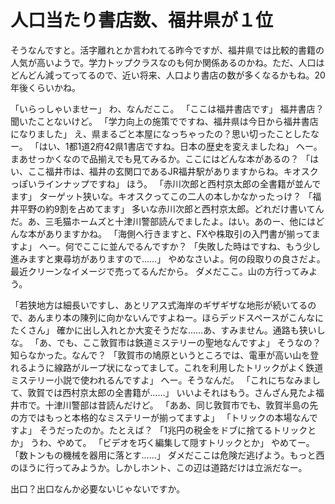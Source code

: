 # 人口当たり書店数、福井県が１位

そうなんですと。活字離れとか言われてる昨今ですが、福井県では比較的書籍の人気が高いようで。学力トップクラスなのも何か関係あるのかね。ただ、人口はどんどん減ってってるので、近い将来、人口より書店の数が多くなるかもね。20年後くらいかね。

「いらっしゃいませー」
わ、なんだここ。
「ここは福井書店です」
福井書店？聞いたことないけど。
「学力向上の施策でですね、福井県は今日から福井書店になりました」
え、県まるごと本屋になっちゃったの？思い切ったことしたなー。
「はい、1都1道2府42県1書店ですね。日本の歴史を変えましたね」
へー。まあせっかくなので品揃えでも見てみるか。ここにはどんな本があるの？
「はい、ここ福井市は、福井の玄関口であるJR福井駅がありますからね。キオスクっぽいラインナップですね」
ほう。
「赤川次郎と西村京太郎の全書籍が並んでます」
ターゲット狭いな。キオスクってこの二人の本しかなかったっけ？
「福井平野の約9割を占めてます」
多いな赤川次郎と西村京太郎。どれだけ書いてんだ。あ、三毛猫ホームズと十津川警部読んでましたよ。はい。あのー、他にはどんな本がありますかね。
「海側へ行きますと、FXや株取引の入門書が揃ってますよ」
へー。何でここに並んでるんですか？
「失敗した時はですね、もう少し進みますと東尋坊がありますので……」
やめなさいよ。何の段取りの良さだよ。最近クリーンなイメージで売ってるんだから。
ダメだここ。山の方行ってみよう。


「若狭地方は細長いですし、あとリアス式海岸のギザギザな地形が続いてるので、あんまり本の陳列に向かないんですよねー。ほらデッドスペースがこんなにたくさん」
確かに出し入れとか大変そうだな……あ、すみません。通路も狭いしな。
「あ、でも、ここ敦賀市は鉄道ミステリーの聖地なんですよ」
そうなの？知らなかった。なんで？
「敦賀市の鳩原というところでは、電車が高い山を登れるように線路がループ状になってまして。これを利用したトリックがよく鉄道ミステリー小説で使われるんですよ」
へー。そうなんだ。
「これにちなみまして、敦賀では西村京太郎の全書籍が……」
いいよそれはもう。さんざん見たよ福井市で。十津川警部は昔読んだけど。
「ああ、同じ敦賀市でも、敦賀半島の先の方ではもっと本格的なミステリーが揃ってますよ」
「トリックの本場なんですよ」
そうだったのか。たとえば？
「1兆円の税金をドブに捨てるトリックとか」
うわ、やめて。
「ビデオを巧く編集して隠すトリックとか」
やめてー。
「数トンもの機械を器用に落とす……」
ダメだここは危険だ逃げよう。もっと西のほうに行ってみようか。しかしホント、この辺は道路だけは立派だなー。

出口？出口なんか必要ないじゃないですか。
